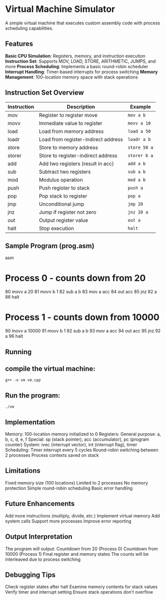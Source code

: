 # Virtual Machine Simulator
A simple virtual machine that executes custom assembly code with process scheduling capabilities.

## Features   
   **Basic CPU Simulation**: Registers, memory, and instruction execution
   **Instruction Set**: Supports MOV, LOAD, STORE, ARITHMETIC, JUMPS, and more
   **Process Scheduling**: Implements a basic round-robin scheduler
   **Interrupt Handling**: Timer-based interrupts for process switching
   **Memory Management**: 100-location memory space with stack operations

## Instruction Set Overview

| Instruction | Description                          | Example           |
|-------------|--------------------------------------|-------------------|
| mov         | Register to register move            | `mov a b`         |
| movv        | Immediate value to register          | `movv a 10`       |
| load        | Load from memory address             | `load a 50`       |
| loadr       | Load from register-indirect address  | `loadr a b`       |
| store       | Store to memory address              | `store 50 a`      |
| storer      | Store to register-indirect address   | `storer b a`      |
| add         | Add two registers (result in acc)    | `add a b`         |
| sub         | Subtract two registers               | `sub a b`         |
| mod         | Modulus operation                    | `mod a b`         |
| push        | Push register to stack               | `push a`          |
| pop         | Pop stack to register                | `pop a`           |
| jmp         | Unconditional jump                   | `jmp 20`          |
| jnz         | Jump if register not zero            | `jnz 20 a`        |
| out         | Output register value                | `out a`           |
| halt        | Stop execution                       | `halt`            |

## Sample Program (prog.asm)
asm
# Process 0 - counts down from 20
80 movv a 20
81 movv b 1
82 sub a b
83 mov a acc
84 out acc
85 jnz 82 a
86 halt

# Process 1 - counts down from 10000
90 movv a 10000
91 movv b 1
92 sub a b
93 mov a acc
94 out acc
95 jnz 92 a
96 halt

## Running
## compile the virtual machine: 
    g++ -o vm vm.cpp
## Run the  program: 
    ./vm

## Implementation 
  Memory: 100-location memory initialized to 0
  Registers:
          General purpose: a, b, c, d, e, f
          Special: sp (stack pointer), acc (accumulator), pc (program counter)
          System: ivec (interrupt vector), int (interrupt flag), timer
  Scheduling:
          Timer interrupt every 5 cycles
          Round-robin switching between 2 processes
          Process contexts saved on stack

## Limitations
   Fixed memory size (100 locations)
   Limited to 2 processes 
   No memory protection
   Simple round-robin scheduling
   Basic error handling

## Future Enhancements
   Add more instructions (multiply, divide, etc.)
   Implement virtual memory
   Add system calls
   Support more processes
   Improve error reporting

## Output Interpretation
   The program will output:
                       Countdown from 20 (Process 0)
                       Countdown from 10000 (Process 1)
                       Final register and memory states
                       The counts will be interleaved due to process switching

## Debugging Tips
  Check register states after halt
    Examine memory contents for stack values
    Verify timer and interrupt setting
    Ensure stack operations don't overflow
